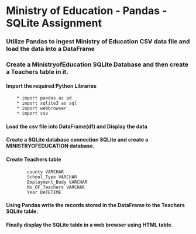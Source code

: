 # Ministry of Education - Pandas - SQLite Assignment 

### Utilize Pandas to ingest Ministry of Education CSV data file and load the data into a DataFrame
    
### Create a MinistryofEducation SQLite Database and then create a Teachers table in it. 

#### Import the required Python Libraries

        * import pandas as pd
        * import sqlite3 as sql
        * import webbrowser
        * import csv
        
#### Load the csv file into DataFrame(df) and Display the data
#### Create a SQLite database connection SQLite and create a MINISTRYOFEDUCATION database.
#### Create Teachers table
        
            county VARCHAR
            School_Type VARCHAR
            Employment_Body VARCHAR
            No_OF_Teachers VARCHAR
            Year DATETIME
            
#### Using Pandas write the records stored in the DataFrame to the Teachers SQLite table.


#### Finally display the SQLite table in a web browser using HTML table.
